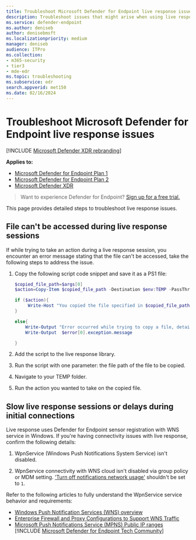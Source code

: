 ```yaml
---
title: Troubleshoot Microsoft Defender for Endpoint live response issues
description: Troubleshoot issues that might arise when using live response in Microsoft Defender for Endpoint.
ms.service: defender-endpoint
ms.author: deniseb
author: denisebmsft
ms.localizationpriority: medium
manager: deniseb
audience: ITPro
ms.collection: 
- m365-security
- tier3
- mde-edr
ms.topic: troubleshooting
ms.subservice: edr
search.appverid: met150
ms.date: 02/16/2024
---
```


# Troubleshoot Microsoft Defender for Endpoint live response issues

[!INCLUDE [Microsoft Defender XDR rebranding](../includes/microsoft-defender.md)]

**Applies to:**
- [Microsoft Defender for Endpoint Plan 1](microsoft-defender-endpoint.md)
- [Microsoft Defender for Endpoint Plan 2](microsoft-defender-endpoint.md)
- [Microsoft Defender XDR](/defender-xdr)

> Want to experience Defender for Endpoint? [Sign up for a free trial.](https://go.microsoft.com/fwlink/p/?linkid=2225630&clcid=0x409&culture=en-us&country=us)

This page provides detailed steps to troubleshoot live response issues.

## File can't be accessed during live response sessions

If while trying to take an action during a live response session, you encounter an error message stating that the file can't be accessed, take the following steps to address the issue.

1. Copy the following script code snippet and save it as a PS1 file:

    ```powershell
    $copied_file_path=$args[0]
    $action=Copy-Item $copied_file_path -Destination $env:TEMP -PassThru -ErrorAction silentlyContinue

    if ($action){
         Write-Host "You copied the file specified in $copied_file_path to $env:TEMP Successfully"
    }

    else{
        Write-Output "Error occurred while trying to copy a file, details:"
        Write-Output  $error[0].exception.message

    }
    ```

2. Add the script to the live response library.
3. Run the script with one parameter: the file path of the file to be copied.
4. Navigate to your TEMP folder.
5. Run the action you wanted to take on the copied file.

## Slow live response sessions or delays during initial connections

Live response uses Defender for Endpoint sensor registration with WNS service in Windows. If you're having connectivity issues with live response, confirm the following details:

1. WpnService (Windows Push Notifications System Service) isn't disabled.

2. WpnService connectivity with WNS cloud isn't disabled via group policy or MDM setting. ['Turn off notifications network usage'](/windows/client-management/mdm/policy-csp-notifications) shouldn't be set to `1`.

Refer to the following articles to fully understand the WpnService service behavior and requirements:

- [Windows Push Notification Services (WNS) overview](/windows/uwp/design/shell/tiles-and-notifications/windows-push-notification-services--wns--overview)
- [Enterprise Firewall and Proxy Configurations to Support WNS Traffic](/windows/uwp/design/shell/tiles-and-notifications/firewall-allowlist-config)
- [Microsoft Push Notifications Service (MPNS) Public IP ranges](https://www.microsoft.com/download/details.aspx?id=44535)
[!INCLUDE [Microsoft Defender for Endpoint Tech Community](../includes/defender-mde-techcommunity.md)]
